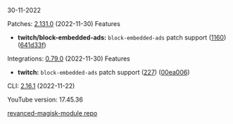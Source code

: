 30-11-2022

Patches:   [2.131.0](https://github.com/revanced/revanced-patches/compare/v2.130.0...v2.131.0) (2022-11-30)
 Features
* **twitch/block-embedded-ads:** `block-embedded-ads` patch support ([1160](https://github.com/revanced/revanced-patches/issues/1160)) ([641d33f](https://github.com/revanced/revanced-patches/commit/641d33fc7e213031124491bb468fb382267769aa))

Integrations:   [0.79.0](https://github.com/revanced/revanced-integrations/compare/v0.78.1...v0.79.0) (2022-11-30)
 Features
* **twitch:** `block-embedded-ads` patch support ([227](https://github.com/revanced/revanced-integrations/issues/227)) ([00ea006](https://github.com/revanced/revanced-integrations/commit/00ea006b8c2e395ba56e8e5b90c467542849be46))

CLI:   [2.16.1](https://github.com/revanced/revanced-cli/compare/v2.16.0...v2.16.1) (2022-11-22)


YouTube version: 17.45.36

[revanced-magisk-module repo](https://github.com/vuongvan/magisk-module)
